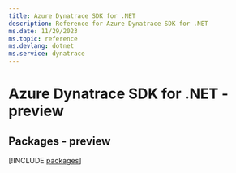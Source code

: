 ```yaml
---
title: Azure Dynatrace SDK for .NET
description: Reference for Azure Dynatrace SDK for .NET
ms.date: 11/29/2023
ms.topic: reference
ms.devlang: dotnet
ms.service: dynatrace
---
```

# Azure Dynatrace SDK for .NET - preview
## Packages - preview
[!INCLUDE [packages](dynatrace-index.md)]